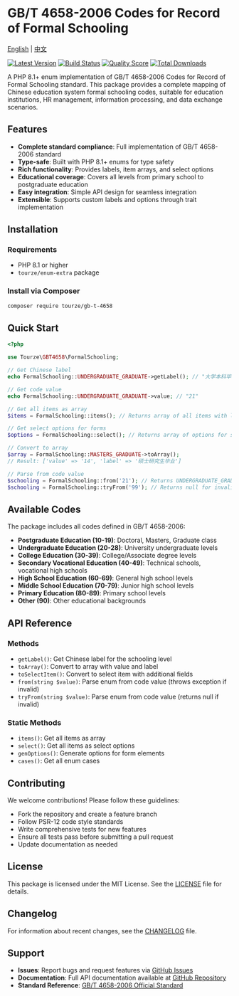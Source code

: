 # GB/T 4658-2006 Codes for Record of Formal Schooling

[English](README.md) | [中文](README.zh-CN.md)

[![Latest Version](https://img.shields.io/packagist/v/tourze/gb-t-4658.svg?style=flat-square)](https://packagist.org/packages/tourze/gb-t-4658)
[![Build Status](https://img.shields.io/travis/tourze/gb-t-4658/master.svg?style=flat-square)](https://travis-ci.org/tourze/gb-t-4658)
[![Quality Score](https://img.shields.io/scrutinizer/g/tourze/gb-t-4658.svg?style=flat-square)](https://scrutinizer-ci.com/g/tourze/gb-t-4658)
[![Total Downloads](https://img.shields.io/packagist/dt/tourze/gb-t-4658.svg?style=flat-square)](https://packagist.org/packages/tourze/gb-t-4658)

A PHP 8.1+ enum implementation of GB/T 4658-2006 Codes for Record of Formal Schooling standard. This package provides a complete mapping of Chinese education system formal schooling codes, suitable for education institutions, HR management, information processing, and data exchange scenarios.

## Features

- **Complete standard compliance**: Full implementation of GB/T 4658-2006 standard
- **Type-safe**: Built with PHP 8.1+ enums for type safety
- **Rich functionality**: Provides labels, item arrays, and select options
- **Educational coverage**: Covers all levels from primary school to postgraduate education
- **Easy integration**: Simple API design for seamless integration
- **Extensible**: Supports custom labels and options through trait implementation

## Installation

### Requirements

- PHP 8.1 or higher
- `tourze/enum-extra` package

### Install via Composer

```bash
composer require tourze/gb-t-4658
```

## Quick Start

```php
<?php

use Tourze\GBT4658\FormalSchooling;

// Get Chinese label
echo FormalSchooling::UNDERGRADUATE_GRADUATE->getLabel(); // "大学本科毕业"

// Get code value
echo FormalSchooling::UNDERGRADUATE_GRADUATE->value; // "21"

// Get all items as array
$items = FormalSchooling::items(); // Returns array of all items with labels

// Get select options for forms
$options = FormalSchooling::select(); // Returns array of options for select elements

// Convert to array
$array = FormalSchooling::MASTERS_GRADUATE->toArray();
// Result: ['value' => '14', 'label' => '硕士研究生毕业']

// Parse from code value
$schooling = FormalSchooling::from('21'); // Returns UNDERGRADUATE_GRADUATE
$schooling = FormalSchooling::tryFrom('99'); // Returns null for invalid codes
```

## Available Codes

The package includes all codes defined in GB/T 4658-2006:

- **Postgraduate Education (10-19)**: Doctoral, Masters, Graduate class
- **Undergraduate Education (20-28)**: University undergraduate levels
- **College Education (30-39)**: College/Associate degree levels
- **Secondary Vocational Education (40-49)**: Technical schools, vocational high schools
- **High School Education (60-69)**: General high school levels
- **Middle School Education (70-79)**: Junior high school levels
- **Primary Education (80-89)**: Primary school levels
- **Other (90)**: Other educational backgrounds

## API Reference

### Methods

- `getLabel()`: Get Chinese label for the schooling level
- `toArray()`: Convert to array with value and label
- `toSelectItem()`: Convert to select item with additional fields
- `from(string $value)`: Parse enum from code value (throws exception if invalid)
- `tryFrom(string $value)`: Parse enum from code value (returns null if invalid)

### Static Methods

- `items()`: Get all items as array
- `select()`: Get all items as select options
- `genOptions()`: Generate options for form elements
- `cases()`: Get all enum cases

## Contributing

We welcome contributions! Please follow these guidelines:

- Fork the repository and create a feature branch
- Follow PSR-12 code style standards
- Write comprehensive tests for new features
- Ensure all tests pass before submitting a pull request
- Update documentation as needed

## License

This package is licensed under the MIT License. See the [LICENSE](LICENSE) file for details.

## Changelog

For information about recent changes, see the [CHANGELOG](CHANGELOG.md) file.

## Support

- **Issues**: Report bugs and request features via [GitHub Issues](https://github.com/tourze/gb-t-4658/issues)
- **Documentation**: Full API documentation available at [GitHub Repository](https://github.com/tourze/gb-t-4658)
- **Standard Reference**: [GB/T 4658-2006 Official Standard](https://std.samr.gov.cn/gb/search/gbDetailed?id=71F772D7C819D3A7E05397BE0A0AB82A)
